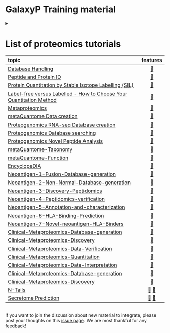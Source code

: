 GalaxyP Training material
=================
<details>
<summary>
 
# List of proteomics tutorials

topic | features
:-- | :--:
[Database Handling](tutorials/database-handling/tutorial.md) | [:book:](tutorials/database-handling/tutorial.md)
[Peptide and Protein ID](tutorials/protein-id-sg-ps/tutorial.md) | [:book:](tutorials/protein-id-sg-ps/tutorial.md)
[Protein Quantitation by Stable Isotope Labelling (SIL)](tutorials/protein-quant-sil/tutorial.md) | [:book:](tutorials/protein-quant-sil/tutorial.md)
[Label-free versus Labelled - How to Choose Your Quantitation Method](tutorials/labelfree-vs-labelled/tutorial.md)| [:book:](tutorials/labelfree-vs-labelled/tutorial.md)
[Metaproteomics](tutorials/metaproteomics/tutorial.md)| [:book:](tutorials/metaproteomics/tutorial.md)
[metaQuantome Data creation](tutorials/metaquantome-data-creation/tutorial.md)| [:book:](tutorials/metaquantome-data-creation/tutorial.md)
[Proteogenomics RNA-seq Database creation](tutorials/proteogenomics-dbcreation/tutorial.md)| [:book:](tutorials/proteogenomics-dbcreation/tutorial.md)
[Proteogenomics Database searching](tutorials/proteogenomics-dbsearch/tutorial.md)| [:book:](tutorials/proteogenomics-dbsearch/tutorial.md)
[Proteogenomics Novel Peptide Analysis](tutorials/proteogenomics-novel-peptide-analysis/tutorial.md)| [:book:](tutorials/proteogenomics-novel-peptide-analysis/tutorial.md)
[metaQuantome-Taxonomy](tutorials/metaquantome-taxonomy/tutorial.md) | [:book:](tutorials/metaquantome-taxonomy/tutorial.md)
[metaQuantome-Function](tutorials/metaquantome-function/tutorial.md) | [:book:](tutorials/metaquantome-function/tutorial.md)
[EncyclopeDIA](tutorials/encyclopedia/tutorial.md) | [:book:](tutorials/encyclopedia/tutorial.md)
[Neoantigen-1-Fusion-Database-generation](tutorials/neoantigen-1-fusion-database-generation/tutorial.md) | [:book:](tutorials/neoantigen-1-fusion-database-generation/tutorial.md)
[Neoantigen-2-Non-Normal-Database-generation](tutorials/neoantigen-2-non-normal-database-generation/tutorial.md) | [:book:](tutorials/neoantigen-2-non-normal-database-generation/tutorial.md)
[Neoantigen-3-Discovery-Peptidomics](tutorials/neoantigen-3-fragpipe-discovery/tutorial.md) | [:book:](tutorials/neoantigen-3-fragpipe-discovery/tutorial.md)
[Neoantigen-4-Peptidomics-verification](tutorials/neoantigen-4-peptide-verification/tutorial.md) | [:book:](tutorials/neoantigen-4-peptide-verification/tutorial.md)
[Neoantigen-5-Annotation-and-characterization](tutorials/neoantigen-5-variant-annotation/tutorial.md) | [:book:](tutorials/neoantigen-5-variant-annotation/tutorial.md)
[Neoantigen-6-HLA-Binding-Prediction](tutorials/neoantigen-6-predicting-hla-binding/tutorial.md) | [:book:](tutorials/neoantigen-6-predicting-hla-binding/tutorial.md)
[Neoantigen-7-Novel-neoantigen-HLA-Binders](tutorials/neoantigen-7-hla-binding-novel-peptides/tutorial.md) | [:book:](tutorials/neoantigen-7-hla-binding-novel-peptides/tutorial.md)
[Clinical-Metaproteomics-Database-generation](tutorials/clinical-mp-1-database-generation/tutorial.md) | [:book:](tutorials/clinical-mp-1-database-generation/tutorial.md)
[Clinical-Metaproteomics-Discovery](tutorials/clinical-mp-2-discovery/tutorial.md) | [:book:](tutorials/clinical-mp-2-discovery/tutorial.md)
[Clinical-Metaproteomics-Data-Verification](tutorials/clinical-mp-3-verification/tutorial.md) | [:book:](tutorials/clinical-mp-3-verification/tutorial.md)
[Clinical-Metaproteomics-Quantitation](tutorials/clinical-mp-4-quantitation/tutorial.md) | [:book:](tutorials/clinical-mp-4-quantitation/tutorial.md)
[Clinical-Metaproteomics-Data-Interpretation](tutorials/clinical-mp-5-data-interpretation/tutorial.md) | [:book:](tutorials/clinical-mp-5-data-interpretation/tutorial.md)
[Clinical-Metaproteomics-Database-generation](tutorials/clinical-mp-1-database-generation/tutorial.md) | [:book:](tutorials/clinical-mp-1-database-generation/tutorial.md)
[Clinical-Metaproteomics-Discovery](tutorials/clinical-mp-2-discovery/tutorial.md) | [:book:](tutorials/clinical-mp-2-discovery/tutorial.md)
[N-Tails](./tutorials/ntails/workflows/) | [:page_facing_up:](https://github.com/galaxyproject/training-material/tree/master/topics/proteomics/tutorials/ntails/workflows) [:book:](https://github.com/galaxyproject/training-material/tree/master/topics/proteomics/tutorials/ntails/workflows)
[Secretome Prediction](https://github.com/galaxyproject/training-material/tree/master/topics/proteomics/tutorials/secretome-prediction/workflows) | [:page_facing_up:](https://github.com/galaxyproject/training-material/tree/master/topics/proteomics/tutorials/secretome-prediction/workflows) [:book:](https://github.com/galaxyproject/training-material/tree/master/topics/proteomics/tutorials/secretome-prediction/workflows)

</summary> 

The Galaxy community offers many different ways of training. The table above lists all available training features of a specific topic to give you a fast and comprehensive overview.

 - :whale: The training course and material is available as Docker container.
 - :movie_camera: The training course is available as video on our [vimeo page](https://vimeo.com/galaxyproject).
 - :eyes: The training course is available as [Galaxy tour](https://github.com/galaxyproject/galaxy-tours)
 - :page_facing_up: The training course and material is available as Galaxy page (:thumbsup: hands-on training).
 - :book: The training course and material is available as annotated text (:thumbsup: hands-on training).
 - :mortar_board: Slides as Introduction (:thumbsup: Slides)


## Workflows

The GalaxyP GTN project also offers a selection of published GalaxyP workflows. The presented workflows are adapted to specific
questions in proteomics,which are not answered in the more basic tutorials.
You are free to use and modify all workflows for your scientific question.

## Disclaimer
Thanks for your interest in the GTN GalaxyP training material project. We only recently started working on this
repository.We try to integrate more and more topics over time. Keep an eye out for new material from time to time.



</details>

If you want to join the discussion about new material to integrate, please post your thoughts on this [issue page](https://github.com/galaxyproject/training-material/issues/237). We are most thankful for any feedback!


